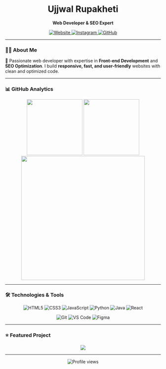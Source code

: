 <div align="center">
  <h1>Ujjwal Rupakheti</h1>
  <p><strong>Web Developer & SEO Expert</strong></p>
  
  <a href="https://ujjwalrupakheti.com.np" target="_blank">
    <img src="https://img.shields.io/badge/Website-ujjwalrupakheti.com.np-00C7B7?style=for-the-badge&logo=netlify&logoColor=white" alt="Website">
  </a>

  <a href="https://www.instagram.com/mr.uzaldahal/" target="_blank">
    <img src="https://img.shields.io/badge/Instagram-E4405F?style=for-the-badge&logo=instagram&logoColor=white" alt="Instagram">
  </a>

  <a href="https://github.com/Ujjwal-Gits" target="_blank">
    <img src="https://img.shields.io/badge/GitHub-100000?style=for-the-badge&logo=github&logoColor=white" alt="GitHub">
  </a>
</div>

---

### 👨‍💻 About Me

🚀 Passionate web developer with expertise in **Front-end Development** and **SEO Optimization**. I build **responsive, fast, and user-friendly** websites with clean and optimized code.

---

### 📊 GitHub Analytics

<div align="center">
  <img height="180em" src="https://github-readme-stats.vercel.app/api?username=Ujjwal-Gits&show_icons=true&theme=algolia&include_all_commits=true&count_private=true&hide_border=true" />
  <img height="180em" src="https://github-readme-streak-stats.herokuapp.com/?user=Ujjwal-Gits&theme=algolia&hide_border=true" />
</div>

<div align="center">
  <img width="400em" src="https://github-readme-stats.vercel.app/api/top-langs/?username=Ujjwal-Gits&layout=compact&langs_count=8&theme=algolia&hide_border=true" />
</div>

---

### 🛠️ Technologies & Tools

<div align="center">
  
  ![HTML5](https://img.shields.io/badge/HTML5-E34F26?style=for-the-badge&logo=html5&logoColor=white)
  ![CSS3](https://img.shields.io/badge/CSS3-1572B6?style=for-the-badge&logo=css3&logoColor=white)
  ![JavaScript](https://img.shields.io/badge/JavaScript-F7DF1E?style=for-the-badge&logo=javascript&logoColor=black)
  ![Python](https://img.shields.io/badge/Python-3776AB?style=for-the-badge&logo=python&logoColor=white)
  ![Java](https://img.shields.io/badge/Java-ED8B00?style=for-the-badge&logo=java&logoColor=white)
  ![React](https://img.shields.io/badge/React-20232A?style=for-the-badge&logo=react&logoColor=61DAFB)
  
  ![Git](https://img.shields.io/badge/Git-F05032?style=for-the-badge&logo=git&logoColor=white)
  ![VS Code](https://img.shields.io/badge/VS_Code-007ACC?style=for-the-badge&logo=visual-studio-code&logoColor=white)
  ![Figma](https://img.shields.io/badge/Figma-F24E1E?style=for-the-badge&logo=figma&logoColor=white)
  
</div>

---

### ⭐ Featured Project

<div align="center">
  <a href="https://github.com/Ujjwal-Gits/watch-Ecommerce">
    <img align="center" src="https://github-readme-stats.vercel.app/api/pin/?username=Ujjwal-Gits&repo=watch-Ecommerce&theme=algolia&hide_border=true" />
  </a>
</div>

---

<div align="center">
  <img src="https://komarev.com/ghpvc/?username=Ujjwal-Gits&color=blueviolet&style=for-the-badge" alt="Profile views" />
</div>
